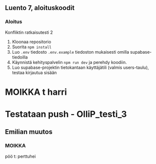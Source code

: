 
## Luento 7, aloituskoodit

### Aloitus

Konfliktin ratkaisutesti 2


1. Kloonaa repositorio
2. Suorita `npm install`
3. Luo `.env` tiedosto `.env.example` tiedoston mukaisesti omilla supabase-tiedoilla
4. Käynnistä kehityspalvelin `npm run dev` ja perehdy koodiin.
5. Luo supabase-projektin tietokantaan käyttäjätili (valmis users-taulu), testaa kirjautua sisään



# MOIKKA t harri








# Testataan push - OlliP_testi_3
















## Emilian muutos 


### MOIKKA

pöö t: perttuhei


